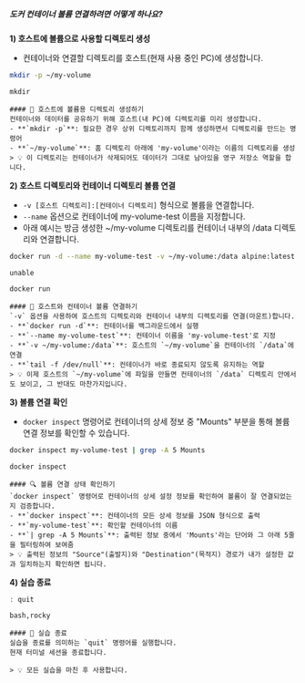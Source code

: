 ##### 도커 컨테이너 볼륨 연결하려면 어떻게 하나요? #####

**1) 호스트에 볼륨으로 사용할 디렉토리 생성**

* 컨테이너와 연결할 디렉토리를 호스트(현재 사용 중인 PC)에 생성합니다.

```bash
mkdir -p ~/my-volume
```

```tech
mkdir
```
```desc
#### 📂 호스트에 볼륨용 디렉토리 생성하기
컨테이너와 데이터를 공유하기 위해 호스트(내 PC)에 디렉토리를 미리 생성합니다.
- **`mkdir -p`**: 필요한 경우 상위 디렉토리까지 함께 생성하면서 디렉토리를 만드는 명령어
- **`~/my-volume`**: 홈 디렉토리 아래에 'my-volume'이라는 이름의 디렉토리를 생성
> 💡 이 디렉토리는 컨테이너가 삭제되어도 데이터가 그대로 남아있을 영구 저장소 역할을 합니다.
```

**2) 호스트 디렉토리와 컨테이너 디렉토리 볼륨 연결**

* `-v [호스트 디렉토리]:[컨테이너 디렉토리]` 형식으로 볼륨을 연결합니다.
* `--name` 옵션으로 컨테이너에 my-volume-test 이름을 지정합니다.
* 아래 예시는 방금 생성한 ~/my-volume 디렉토리를 컨테이너 내부의 /data 디렉토리와 연결합니다.

```bash
docker run -d --name my-volume-test -v ~/my-volume:/data alpine:latest tail -f /dev/null
```
```no-err-check
unable
```

```tech
docker run
```
```desc
#### 🔗 호스트와 컨테이너 볼륨 연결하기
`-v` 옵션을 사용하여 호스트의 디렉토리와 컨테이너 내부의 디렉토리를 연결(마운트)합니다.
- **`docker run -d`**: 컨테이너를 백그라운드에서 실행
- **`--name my-volume-test`**: 컨테이너 이름을 'my-volume-test'로 지정
- **`-v ~/my-volume:/data`**: 호스트의 `~/my-volume`을 컨테이너의 `/data`에 연결
- **`tail -f /dev/null`**: 컨테이너가 바로 종료되지 않도록 유지하는 역할
> 💡 이제 호스트의 `~/my-volume`에 파일을 만들면 컨테이너의 `/data` 디렉토리 안에서도 보이고, 그 반대도 마찬가지입니다.
```

**3) 볼륨 연결 확인**

* `docker inspect` 명령어로 컨테이너의 상세 정보 중 "Mounts" 부분을 통해 볼륨 연결 정보를 확인할 수 있습니다.

```bash
docker inspect my-volume-test | grep -A 5 Mounts
```

```tech
docker inspect
```
```desc
#### 🔍 볼륨 연결 상태 확인하기
`docker inspect` 명령어로 컨테이너의 상세 설정 정보를 확인하여 볼륨이 잘 연결되었는지 검증합니다.
- **`docker inspect`**: 컨테이너의 모든 상세 정보를 JSON 형식으로 출력
- **`my-volume-test`**: 확인할 컨테이너의 이름
- **`| grep -A 5 Mounts`**: 출력된 정보 중에서 'Mounts'라는 단어와 그 아래 5줄을 필터링하여 보여줌
> 💡 출력된 정보의 "Source"(출발지)와 "Destination"(목적지) 경로가 내가 설정한 값과 일치하는지 확인하면 됩니다.
```

**4) 실습 종료**

```bash
: quit
```

```tech
bash,rocky
```

```desc
#### 👋 실습 종료
실습을 종료를 의미하는 `quit` 명령어를 실행합니다.
현재 터미널 세션을 종료합니다.

> 💡 모든 실습을 마친 후 사용합니다.
```